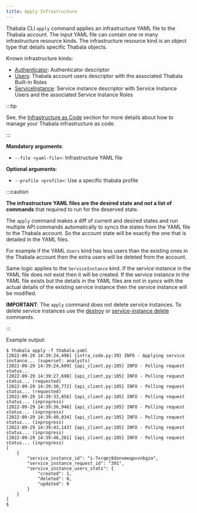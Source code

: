 ```yaml
---
title: Apply Infrastructure
---
```


Thabala CLI `apply` command applies an infrastructure YAML file to the Thabala account.
The input YAML file can contain one re many infrastructure resource kinds.
The infrastructure resource kind is an object type that details specific Thabala objects.

Known infrastructure kinds:
* [Authenticator](/admin-console/iac#the-authenticator-infrastructure-kind): Authenticator descriptor
* [Users](/admin-console/iac#the-users-infrastructure-kind): Thabala account users descriptor with the associated Thabala Built-in Roles
* [ServiceInstance](/admin-console/iac#the-serviceinstance-infrastructure-kind): Service instance descriptor with Service Instance Users and the associated Service Instance Roles

:::tip

See, the [Infrastructure as Code](/admin-console/iac) section for more details about how to manage
your Thabala infrastructure as code.

:::

**Mandatory arguments**:

* `--file <yaml-file>`: Infrastructure YAML file

**Optional arguments**:

* `--profile <profile>`: Use a specific thabala profile

:::caution

**The infrastructure YAML files are the desired state and *not* a list of commands**
that required to run for the deserved state.

The `apply` command makes a diff of current and desired states and run multiple API commands
automatically to syncs the states from the YAML file to the Thabala account. So the account
state will be exactly the one that is detailed in the YAML files.

For example if the YAML `Users` kind has less users than the existing ones in the Thabala account
then the extra users will be deleted from the account.

Same logic applies to the `ServiceInstance` kind. If the service instance in the YAML file
does not exist then it will be created. If the service instance in the YAML file exists but the
details in the YAML files are not in syncs with the actual details of the existing service instance
then the service instance will be modified.

**IMPORTANT**: The `apply` command does not delete service instances. To delete service instances
use the [destroy](infra-destroy.md) or [service-instance delete](service-instance-delete.md) commands.

:::

Example output:

```shell
$ thabala apply -f thabala.yaml
[2022-09-29 14:39:24,496] {infra_code.py:39} INFO - Applying service instance... (superset: analysts)
[2022-09-29 14:39:24,609] {api_client.py:105} INFO - Polling request status... 
[2022-09-29 14:39:27,698] {api_client.py:105} INFO - Polling request status... (requested)
[2022-09-29 14:39:30,772] {api_client.py:105} INFO - Polling request status... (requested)
[2022-09-29 14:39:33,856] {api_client.py:105} INFO - Polling request status... (inprogress)
[2022-09-29 14:39:36,946] {api_client.py:105} INFO - Polling request status... (inprogress)
[2022-09-29 14:39:40,034] {api_client.py:105} INFO - Polling request status... (inprogress)
[2022-09-29 14:39:43,143] {api_client.py:105} INFO - Polling request status... (inprogress)
[2022-09-29 14:39:46,261] {api_client.py:105} INFO - Polling request status... (inprogress)
[
    {
        "service_instance_id": "i-7xrqmj8donxmeqpvvnbgza",
        "service_instance_request_id": "391",
        "service_instance_users_stats": {
            "created": 1,
            "deleted": 0,
            "updated": 0
        }
    }
]
$
```
